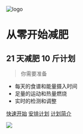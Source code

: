 ![logo](http://img.hhlmy.xyz/IMG/Head_sculpture/%E8%80%81%E5%A9%86-20170225-0003.gif)

# 从零开始减肥

## 21 天减肥 10 斤计划

> 你需要准备

- 每天的食谱和能量摄入时间
- 足量的运动和热量燃烧
- 实时的检测和调整

[快速开始](https://mkdjojo.github.io/#/)
[安排计划](About)
[计划简介](Download)

<!-- 背景色 -->

![](http://img.hhlmy.xyz/Work/Other/IMG-BG-006.jpg)
